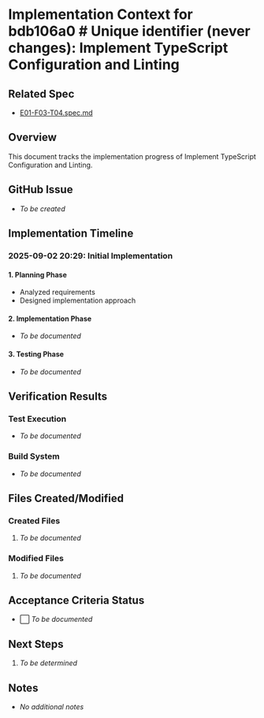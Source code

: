 # Implementation Context for bdb106a0 # Unique identifier (never changes): Implement TypeScript Configuration and Linting

## Related Spec

- [E01-F03-T04.spec.md](./E01-F03-T04.spec.md)

## Overview

This document tracks the implementation progress of Implement TypeScript Configuration and Linting.

## GitHub Issue

- *To be created*

## Implementation Timeline

### 2025-09-02 20:29: Initial Implementation

#### 1. Planning Phase

- Analyzed requirements
- Designed implementation approach

#### 2. Implementation Phase

- *To be documented*

#### 3. Testing Phase

- *To be documented*


## Verification Results

### Test Execution

- *To be documented*

### Build System

- *To be documented*


## Files Created/Modified

### Created Files

1. *To be documented*

### Modified Files

1. *To be documented*


## Acceptance Criteria Status

- ⬜ *To be documented*


## Next Steps

1. *To be determined*


## Notes

- *No additional notes*

